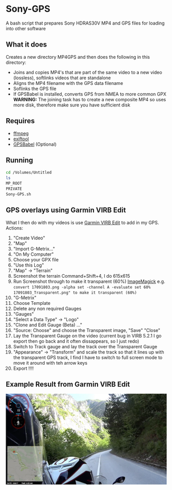 # Sony-GPS
A bash script that prepares Sony HDRAS30V MP4 and GPS files for loading into other software

## What it does
Creates a new directory MP4GPS and then does the following in this directory:
* Joins and copies MP4's that are part of the same video to a new video (lossless), softlinks videos that are standalone
* Aligns the MP4 filename with the GPS data filename
* Soflinks the GPS file
* If GPSBabel is installed, converts GPS from NMEA to more common GPX
__WARNING:__ The joining task has to create a new composite MP4 so uses more disk, therefore make sure you have sufficient disk

## Requires
* [ffmpeg](https://ffmpeg.org)
* [exiftool](https://www.sno.phy.queensu.ca/~phil/exiftool/)
* [GPSBabel](https://www.gpsbabel.org) (Optional)

## Running
```bash
cd /Volumes/Untitled
ls
MP_ROOT
PRIVATE
Sony-GPS.sh
```

## GPS overlays using Garmin VIRB Edit
What I then do with my videos is use [Garmin VIRB Edit](https://itunes.apple.com/au/app/garmin-virb-edit/id703910885?mt=12) to add in my GPS. Actions:
1. "Create Video"
2. "Map"
3. "Import G-Metrix..."
4. "On My Computer"
5. Choose your GPX file
6. "Use this Log"
7. "Map" -> "Terrain"
8. Screenshot the terrain Command+Shift+4, I do 615x615
9. Run Screenshot through to make it transparent (60%) [ImageMagick](https://www.imagemagick.org/script/index.php) e.g. ```convert 17091803.png -alpha set -channel A -evaluate set 60% 17091803_Transparent.png" to make it transparent (60%)```
10. "G-Metrix"
11. Choose Template
12. Delete any non required Gauges
13. "Gauges"
14. "Select a Data Type" -> "Logo"
15. "Clone and Edit Gauge (Beta) ..."
16. "Source: Choose" and choose the Transparent image, "Save" "Close"
17. Lay the Transparent Gauge on the video (current bug in VIRB 5.2.1 I go export then go back and it often dissappears, so I just redo)
18. Switch to Track gauge and lay the track over the Transparent Gauge
19. "Appearance" -> "Transform" and scale the track so that it lines up with the transparent GPS track, I find I have to switch to full screen mode to move it around with teh arrow keys
20. Export !!!!

## Example Result from Garmin VIRB Edit
![VIRB Edit Rocks](VIRB%20Edit.png)
